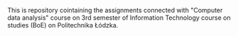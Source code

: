 This is repository cointaining the assignments connected with "Computer data analysis" course on 3rd semester of Information Technology course on studies (BoE) on Politechnika Łódzka. 
